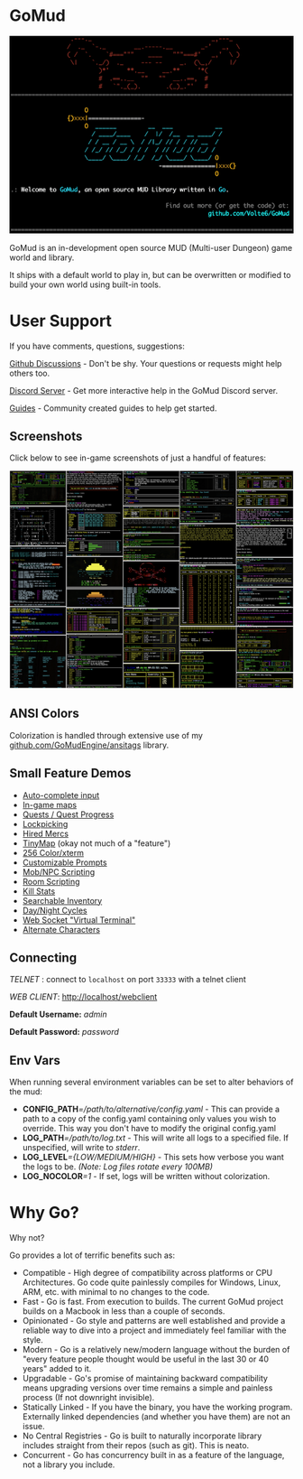 # GoMud

![image](feature-screenshots/splash.png)

GoMud is an in-development open source MUD (Multi-user Dungeon) game world and library.

It ships with a default world to play in, but can be overwritten or modified to build your own world using built-in tools.

# User Support

If you have comments, questions, suggestions:

[Github Discussions](https://github.com/GoMudEngine/GoMud/discussions) - Don't be shy. Your questions or requests might help others too.

[Discord Server](https://discord.gg/cjukKvQWyy) - Get more interactive help in the GoMud Discord server.

[Guides](_datafiles/guides/README.md) - Community created guides to help get started.

## Screenshots

Click below to see in-game screenshots of just a handful of features:

[![Feature Screenshots](feature-screenshots/screenshots-thumb.png "Feature Screenshots")](feature-screenshots/README.md)

## ANSI Colors

Colorization is handled through extensive use of my [github.com/GoMudEngine/ansitags](https://github.com/GoMudEngine/ansitags) library.

## Small Feature Demos

- [Auto-complete input](https://youtu.be/7sG-FFHdhtI)
- [In-game maps](https://youtu.be/navCCH-mz_8)
- [Quests / Quest Progress](https://youtu.be/3zIClk3ewTU)
- [Lockpicking](https://youtu.be/-zgw99oI0XY)
- [Hired Mercs](https://youtu.be/semi97yokZE)
- [TinyMap](https://www.youtube.com/watch?v=VLNF5oM4pWw) (okay not much of a "feature")
- [256 Color/xterm](https://www.youtube.com/watch?v=gGSrLwdVZZQ)
- [Customizable Prompts](https://www.youtube.com/watch?v=MFkmjSTL0Ds)
- [Mob/NPC Scripting](https://www.youtube.com/watch?v=li2k1N4p74o)
- [Room Scripting](https://www.youtube.com/watch?v=n1qNUjhyOqg)
- [Kill Stats](https://www.youtube.com/watch?v=4aXs8JNj5Cc)
- [Searchable Inventory](https://www.youtube.com/watch?v=iDUbdeR2BUg)
- [Day/Night Cycles](https://www.youtube.com/watch?v=CiEbOp244cw)
- [Web Socket "Virtual Terminal"](https://www.youtube.com/watch?v=L-qtybXO4aw)
- [Alternate Characters](https://www.youtube.com/watch?v=VERF2l70W34)

## Connecting

_TELNET_ : connect to `localhost` on port `33333` with a telnet client

_WEB CLIENT_: [http://localhost/webclient](http://localhost/webclient)

**Default Username:** _admin_

**Default Password:** _password_

## Env Vars

When running several environment variables can be set to alter behaviors of the mud:

- **CONFIG_PATH**_=/path/to/alternative/config.yaml_ - This can provide a path to a copy of the config.yaml containing only values you wish to override. This way you don't have to modify the original config.yaml
- **LOG_PATH**_=/path/to/log.txt_ - This will write all logs to a specified file. If unspecified, will write to _stderr_.
- **LOG_LEVEL**_={LOW/MEDIUM/HIGH}_ - This sets how verbose you want the logs to be. _(Note: Log files rotate every 100MB)_
- **LOG_NOCOLOR**_=1_ - If set, logs will be written without colorization.

# Why Go?

Why not?

Go provides a lot of terrific benefits such as:

- Compatible - High degree of compatibility across platforms or CPU Architectures. Go code quite painlessly compiles for Windows, Linux, ARM, etc. with minimal to no changes to the code.
- Fast - Go is fast. From execution to builds. The current GoMud project builds on a Macbook in less than a couple of seconds.
- Opinionated - Go style and patterns are well established and provide a reliable way to dive into a project and immediately feel familiar with the style.
- Modern - Go is a relatively new/modern language without the burden of "every feature people thought would be useful in the last 30 or 40 years" added to it.
- Upgradable - Go's promise of maintaining backward compatibility means upgrading versions over time remains a simple and painless process (If not downright invisible).
- Statically Linked - If you have the binary, you have the working program. Externally linked dependencies (and whether you have them) are not an issue.
- No Central Registries - Go is built to naturally incorporate library includes straight from their repos (such as git). This is neato.
- Concurrent - Go has concurrency built in as a feature of the language, not a library you include.
